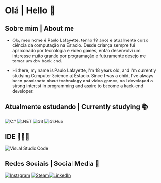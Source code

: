 # Olá | Hello 👋

## Sobre mim | About me
- Olá, meu nome é Paulo Lafayette, tenho 18 anos e atualmente curso ciência da computação na Éstacio. Desde criança sempre fui apaixonado por tecnologia e video games, então desenvolvi um interesse muito grande por programação e futuramente desejo me tornar um dev back-end.

- Hi there, my name is Paulo Lafayette, I'm 18 years old, and I'm currently studying Computer Science at Éstacio. Since I was a child, I've always been passionate about technology and video games, so I developed a strong interest in programming and aspire to become a back-end developer.

## Atualmente estudando | Currently studying 📚

![C#](https://img.shields.io/badge/C%23-239120?style=for-the-badge&logo=c-sharp&logoColor=white)
![.NET](https://img.shields.io/badge/.NET-512BD4?style=for-the-badge&logo=dotnet&logoColor=white)
![Git](https://img.shields.io/badge/Git-F05032?style=for-the-badge&logo=git&logoColor=white)
![GitHub](https://img.shields.io/badge/GitHub-181717?style=for-the-badge&logo=github&logoColor=white)

## IDE 👨🏻‍💻

![Visual Studio Code](https://img.shields.io/badge/Visual%20Studio%20Code-0078d7.svg?style=for-the-badge&logo=visual-studio-code&logoColor=white)

## Redes Sociais | Social Media 💬

[![Instagram](https://img.shields.io/badge/Instagram-%23E4405F.svg?style=for-the-badge&logo=Instagram&logoColor=white)](https://www.instagram.com/paulolafayette_/) [![Steam](https://img.shields.io/badge/steam-%23000000.svg?style=for-the-badge&logo=steam&logoColor=white)](https://steamcommunity.com/profiles/76561199021611391/)[![LinkedIn](https://img.shields.io/badge/linkedin-%230077B5.svg?style=for-the-badge&logo=linkedin&logoColor=white)](https://www.linkedin.com/in/paulo-lafayette-173b22376/)
